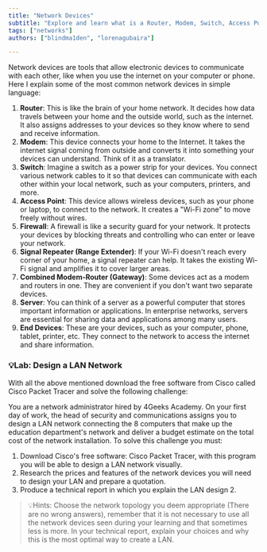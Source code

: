 ```yaml
---
title: "Network Devices"
subtitle: "Explore and learn what is a Router, Modem, Switch, Access Point, Firewall & more. Design your LAN Network with Cisco Packet Tracer Lab Challenge! "
tags: ["networks"]
authors: ["blindma1den", "lorenagubaira"]

---
```


Network devices are tools that allow electronic devices to communicate with each other, like when you use the internet on your computer or phone. Here I explain some of the most common network devices in simple language:

1. **Router**: This is like the brain of your home network. It decides how data travels between your home and the outside world, such as the internet. It also assigns addresses to your devices so they know where to send and receive information.
2. **Modem**: This device connects your home to the Internet. It takes the internet signal coming from outside and converts it into something your devices can understand. Think of it as a translator.
3. **Switch**: Imagine a switch as a power strip for your devices. You connect various network cables to it so that devices can communicate with each other within your local network, such as your computers, printers, and more.
4. **Access Point**: This device allows wireless devices, such as your phone or laptop, to connect to the network. It creates a "Wi-Fi zone" to move freely without wires.
5. **Firewall**: A firewall is like a security guard for your network. It protects your devices by blocking threats and controlling who can enter or leave your network.
6. **Signal Repeater (Range Extender)**: If your Wi-Fi doesn't reach every corner of your home, a signal repeater can help. It takes the existing Wi-Fi signal and amplifies it to cover larger areas.
7. **Combined Modem-Router (Gateway)**: Some devices act as a modem and routers in one. They are convenient if you don't want two separate devices.
8. **Server**: You can think of a server as a powerful computer that stores important information or applications. In enterprise networks, servers are essential for sharing data and applications among many users.
9. **End Devices**: These are your devices, such as your computer, phone, tablet, printer, etc. They connect to the network to access the internet and share information.

### 💡Lab: Design a LAN Network

With all the above mentioned download the free software from Cisco called Cisco Packet Tracer and solve the following challenge:

You are a network administrator hired by 4Geeks Academy. On your first day of work, the head of security and communications assigns you to design a LAN network connecting the 8 computers that make up the education department's network and deliver a budget estimate on the total cost of the network installation. To solve this challenge you must:

1. Download Cisco's free software: Cisco Packet Tracer, with this program you will be able to design a LAN network visually.
2. Research the prices and features of the network devices you will need to design your LAN and prepare a quotation.
3. Produce a technical report in which you explain the LAN design 2.

> 💡Hints: Choose the network topology you deem appropriate (There are no wrong answers), remember that it is not necessary to use all the network devices seen during your learning and that sometimes less is more. In your technical report, explain your choices and why this is the most optimal way to create a LAN.



